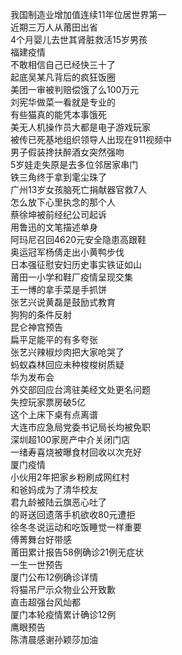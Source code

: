 我国制造业增加值连续11年位居世界第一  
近期三万人从莆田出省  
4个月婴儿去世其肾脏救活15岁男孩  
福建疫情  
不敢相信自己已经快三十了  
起底吴某凡背后的疯狂饭圈  
美团一审被判赔偿饿了么100万元  
刘宪华做菜一看就是专业的  
有些猫真的能凭本事饿死  
美无人机操作员大都是电子游戏玩家  
被传已死基地组织领导人出现在911视频中  
男子假装搀扶醉酒女突然强吻  
5岁娃走失原是去多位邻居家串门  
铁三角终于拿到雮尘珠了  
广州13岁女孩脑死亡捐献器官救7人  
怎么放下心里执念的那个人  
蔡徐坤被前经纪公司起诉  
用鲁迅的文笔描述单身  
阿玛尼召回4620元安全隐患高跟鞋  
奥运冠军杨倩走出小黄鸭步伐  
日本强征慰安妇历史事实铁证如山  
莆田一小学和鞋厂疫情呈现交集  
王一博的拿手菜是手抓饼  
张艺兴说黄磊是鼓励式教育  
狗狗的条件反射  
昆仑神宫预告  
扁平足能平的有多夸张  
张艺兴辣椒炒肉把大家呛哭了  
蚂蚁森林回应未种梭梭树质疑  
华为发布会  
外交部回应台湾驻美经文处更名问题  
失控玩家票房破5亿  
这个上床下桌有点离谱  
大连市应急局党委书记局长均被免职  
深圳超100家房产中介关闭门店  
一绪寿喜烧被曝食材回收以次充好  
厦门疫情  
小伙用2年把家乡粉刷成网红村  
和爸妈成为了清华校友  
君九龄被陆云旗恶心吐了  
的哥送回遗落手机欲收80元遭拒  
徐冬冬说运动和吃饭睡觉一样重要  
傅菁舞台好带感  
莆田累计报告58例确诊21例无症状  
一生一世预告  
厦门公布12例确诊详情  
将猫吊尸示众物业公开致歉  
直击超强台风灿都  
厦门本轮疫情累计确诊12例  
鹰眼预告  
陈清晨感谢孙颖莎加油  

